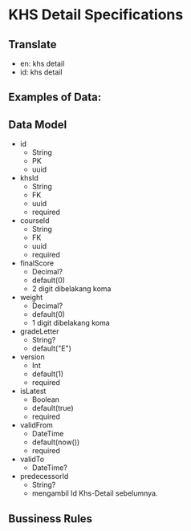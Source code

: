 # KHS Detail Specifications

## Translate

- en: khs detail
- id: khs detail

## Examples of Data:

## Data Model

- id
  - String
  - PK
  - uuid
- khsId
  - String
  - FK
  - uuid
  - required
- courseId
  - String
  - FK
  - uuid
  - required
- finalScore
  - Decimal?
  - default(0)
  - 2 digit dibelakang koma
- weight
  - Decimal?
  - default(0)
  - 1 digit dibelakang koma
- gradeLetter
  - String?
  - default("E")
- version
  - Int
  - default(1)
  - required
- isLatest
  - Boolean
  - default(true)
  - required
- validFrom
  - DateTime
  - default(now())
  - required
- validTo
  - DateTime?
- predecessorId
  - String?
  - mengambil Id Khs-Detail sebelumnya.

## Bussiness Rules
